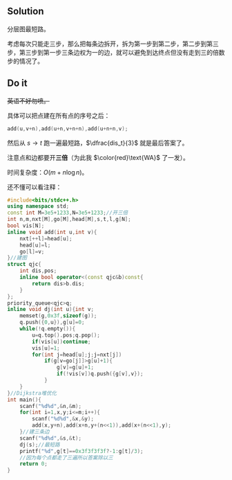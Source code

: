 ## Solution
分层图最短路。

考虑每次只能走三步，那么把每条边拆开，拆为第一步到第二步，第二步到第三步，第三步到第一步三条边权为一的边，就可以避免到达终点但没有走到三的倍数步的情况了。
## Do it
~~英语不好勿喷。~~

具体可以把点建在所有点的序号之后：
```cpp
add(u,v+n),add(u+n,v+n+n),add(u+n+n,v);
```
然后从 $s\longrightarrow t$ 跑一遍最短路，$\dfrac{dis_t}{3}$ 就是最后答案了。

注意点和边都要开**三倍**（为此我 $\color{red}\text{WA}$ 了一发）。

时间复杂度：$O(m+n\log{n})$。

还不懂可以看注释：
```cpp
#include<bits/stdc++.h>
using namespace std;
const int M=3e5+1233,N=3e5+1233;//开三倍
int n,m,nxt[M],go[M],head[M],s,t,l,g[N];
bool vis[N];
inline void add(int u,int v){
	nxt[++l]=head[u];
	head[u]=l;
	go[l]=v;
}//建图
struct qjc{
	int dis,pos;
	inline bool operator<(const qjc&b)const{
		return dis>b.dis;
	}
};
priority_queue<qjc>q;
inline void dj(int u){int v;
	memset(g,0x3f,sizeof(g));
	q.push({0,u}),g[u]=0;
	while(!q.empty()){
		u=q.top().pos;q.pop();
		if(vis[u])continue;
		vis[u]=1;
		for(int j=head[u];j;j=nxt[j])
			if(g[v=go[j]]>g[u]+1){
		    	g[v]=g[u]+1;
		    	if(!vis[v])q.push({g[v],v});
			}
	}
}//Dijkstra堆优化
int main(){
	scanf("%d%d",&n,&m);
	for(int i=1,x,y;i<=m;i++){
		scanf("%d%d",&x,&y);
		add(x,y+n),add(x+n,y+(n<<1)),add(x+(n<<1),y);
	}//建三条边
	scanf("%d%d",&s,&t);
	dj(s);//最短路
	printf("%d",g[t]==0x3f3f3f3f?-1:g[t]/3);
   	//因为每个点都走了三遍所以答案除以三
	return 0;
}
```